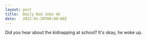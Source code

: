 ```yaml
---
layout: post
title:  Daily Dad Joke 4U
date:   2022-01-20T00:00:00Z
---
```

Did you hear about the kidnapping at school? It's okay, he woke up.
